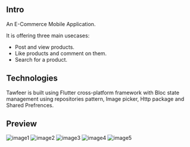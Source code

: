 ## Intro
An E-Commerce Mobile Application.

It is offering three main usecases:
* Post and view products.
* Like products and comment on them.
* Search for a product.

## Technologies
Tawfeer is built using Flutter cross-platform framework with Bloc state management using repositories pattern, Image picker, Http package and Shared Prefrences.

## Preview
![image1](https://user-images.githubusercontent.com/57716361/187024351-7123d456-6ded-49cc-8850-bb0c9ac478c1.jpeg)
![image2](https://user-images.githubusercontent.com/57716361/187024354-b0d26513-4c8b-45b1-8f2b-f5c0435d174d.jpeg)
![image3](https://user-images.githubusercontent.com/57716361/187024356-a6d4c565-00f2-4642-99d6-914bfa376f26.jpeg)
![image4](https://user-images.githubusercontent.com/57716361/187024358-7338a1e0-3b34-4921-929f-cc277d7f70fe.jpeg)
![image5](https://user-images.githubusercontent.com/57716361/187024391-1fc79f5d-2bc9-465d-8f94-8699f84fcb28.jpeg)
